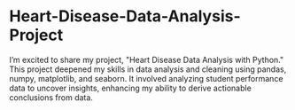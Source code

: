 # Heart-Disease-Data-Analysis-Project
 I’m excited to share my project, "Heart Disease Data Analysis with Python." This project deepened my skills in data analysis and cleaning using pandas, numpy, matplotlib, and seaborn. It involved analyzing student performance data to uncover insights, enhancing my ability to derive actionable conclusions from data.
